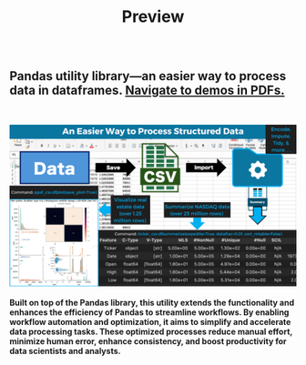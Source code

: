 # <p align="center"><b>Preview<b></p>
<br>

## **Pandas utility library&mdash;an easier way to process data in dataframes. [Navigate to demos in PDFs.](/PDFs/)**  
<br>

![cover image](/assets/images/pdu_cover_1920x1080.png)
<br>
<br>
Built on top of the Pandas library, this utility extends the functionality and enhances the efficiency of Pandas to streamline workflows. By enabling workflow automation and optimization, it aims to simplify and accelerate data processing tasks. These optimized processes reduce manual effort, minimize human error, enhance consistency, and boost productivity for data scientists and analysts. 
<br>
<br>
